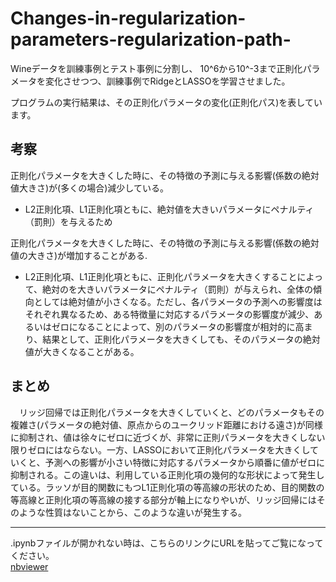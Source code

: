 # Changes-in-regularization-parameters-regularization-path-
Wineデータを訓練事例とテスト事例に分割し、 10^6から10^-3まで正則化パラメータを変化させつつ、訓練事例でRidgeとLASSOを学習させました。  

プログラムの実行結果は、その正則化パラメータの変化(正則化パス)を表しています。

## 考察
正則化パラメータを大きくした時に、その特徴の予測に与える影響(係数の絶対値大きさ)が(多くの場合)減少している。  
  - L2正則化項、L1正則化項ともに、絶対値を大きいパラメータにペナルティ（罰則）を与えるため

正則化パラメータを大きくした時に、その特徴の予測に与える影響(係数の絶対値の大きさ)が増加することがある. 
 - L2正則化項、L1正則化項ともに、正則化パラメータを大きくすることによって、絶対のを大きいパラメータにペナルティ（罰則）が与えられ、全体の傾向としては絶対値が小さくなる。ただし、各パラメータの予測への影響度はそれぞれ異なるため、ある特徴量に対応するパラメータの影響度が減少、あるいはゼロになることによって、別のパラメータの影響度が相対的に高まり、結果として、正則化パラメータを大きくしても、そのパラメータの絶対値が大きくなることがある。

## まとめ
　リッジ回帰では正則化パラメータを大きくしていくと、どのパラメータもその複雑さ(パラメータの絶対値、原点からのユークリッド距離における遠さ)が同様に抑制され、値は徐々にゼロに近づくが、非常に正則パラメータを大きくしない限りゼロにはならない。一方、LASSOにおいて正則化パラメータを大きくしていくと、予測への影響が小さい特徴に対応するパラメータから順番に値がゼロに抑制される。この違いは、利用している正則化項の幾何的な形状によって発生している。ラッソが目的関数にもつL1正則化項の等高線の形状のため、目的関数の等高線と正則化項の等高線の接する部分が軸上になりやいが、リッジ回帰にはそのような性質はないことから、このような違いが発生する。

***
.ipynbファイルが開かれない時は、こちらのリンクにURLを貼ってご覧になってください。  
[nbviewer](https://nbviewer.jupyter.org/)
